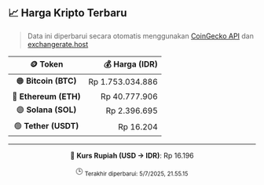

<!-- HARGA_KRIPTO -->
## 📈 Harga Kripto Terbaru

> Data ini diperbarui secara otomatis menggunakan [CoinGecko API](https://www.coingecko.com/) dan [exchangerate.host](https://exchangerate.host/)

<div align="center">

| 🪙 Token | 💰 Harga (IDR) |
|:------:|---------------:|
| 🟠 **Bitcoin (BTC)**   | Rp 1.753.034.886 |
| 🔵 **Ethereum (ETH)**  | Rp 40.777.906 |
| 🟣 **Solana (SOL)**    | Rp 2.396.695 |
| 🟢 **Tether (USDT)**   | Rp 16.204 |

---

💱 **Kurs Rupiah (USD → IDR)**: Rp 16.196

🕒 <sub>Terakhir diperbarui: 5/7/2025, 21.55.15</sub>

</div>
<!-- /HARGA_KRIPTO -->